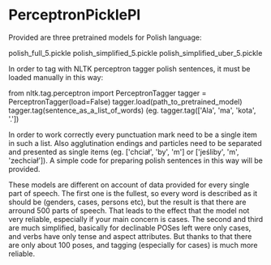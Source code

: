 # PerceptronPicklePl



Provided are three pretrained models for Polish language:

polish_full_5.pickle
polish_simplified_5.pickle
polish_simplified_uber_5.pickle

In order to tag with NLTK perceptron tagger polish sentences, it must be loaded manually in this way:

from nltk.tag.perceptron import PerceptronTagger
tagger = PerceptronTagger(load=False)
tagger.load(path_to_pretrained_model)
tagger.tag(sentence_as_a_list_of_words) (eg. tagger.tag(['Ala', 'ma', 'kota', '.'])

In order to work correctly every punctuation mark need to be a single item in such a list. 
Also agglutination endings and particles need to be separated and presented as single items 
(eg. ['chciał', 'by', 'm'] or ['jeśliby', 'm', 'zechciał']). A simple code for preparing polish
sentences in this way will be provided.

These models are different on account of data provided for every single part of speech.
The first one is the fullest, so every word is described as it should be (genders, cases, persons etc),
but the result is that there are arround 500 parts of speech. That leads to the effect that the model not
very reliable, especially if your main concern is cases. The second and third are much simplified, basically 
for declinable POSes left were only cases, and verbs have only tense and aspect attributes. But thanks to that 
there are only about 100 poses, and tagging (especially for cases) is much more reliable.
